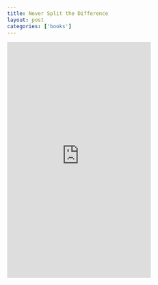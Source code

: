 ```yaml
---
title: Never Split the Difference
layout: post
categories: ['books']
---
```

<iframe type="text/html" sandbox="allow-scripts allow-same-origin allow-popups" width="336" height="550" frameborder="0" allowfullscreen style="max-width:100%" src="https://read.amazon.com/kp/card?asin=0062407805&preview=inline&linkCode=kpe&ref_=kip_embed_taf_preview_0SHHNVF47Z9HVP0ZAPW7"></iframe>
